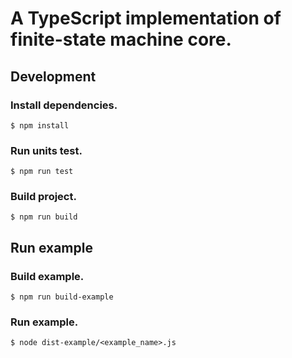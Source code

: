 # A TypeScript implementation of finite-state machine core.

## Development

### Install dependencies.

```
$ npm install
```

### Run units test.

```
$ npm run test
```

### Build project.

```
$ npm run build
```

## Run example

### Build example.

```
$ npm run build-example
```

### Run example.

```
$ node dist-example/<example_name>.js
```
